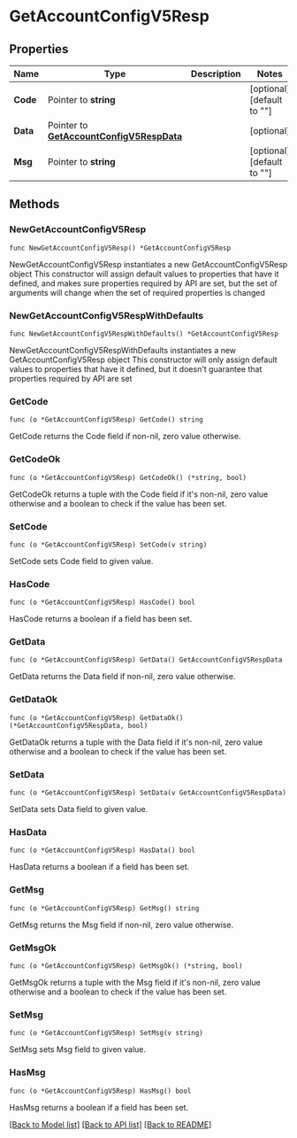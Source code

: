 # GetAccountConfigV5Resp

## Properties

Name | Type | Description | Notes
------------ | ------------- | ------------- | -------------
**Code** | Pointer to **string** |  | [optional] [default to ""]
**Data** | Pointer to [**GetAccountConfigV5RespData**](GetAccountConfigV5RespData.md) |  | [optional] 
**Msg** | Pointer to **string** |  | [optional] [default to ""]

## Methods

### NewGetAccountConfigV5Resp

`func NewGetAccountConfigV5Resp() *GetAccountConfigV5Resp`

NewGetAccountConfigV5Resp instantiates a new GetAccountConfigV5Resp object
This constructor will assign default values to properties that have it defined,
and makes sure properties required by API are set, but the set of arguments
will change when the set of required properties is changed

### NewGetAccountConfigV5RespWithDefaults

`func NewGetAccountConfigV5RespWithDefaults() *GetAccountConfigV5Resp`

NewGetAccountConfigV5RespWithDefaults instantiates a new GetAccountConfigV5Resp object
This constructor will only assign default values to properties that have it defined,
but it doesn't guarantee that properties required by API are set

### GetCode

`func (o *GetAccountConfigV5Resp) GetCode() string`

GetCode returns the Code field if non-nil, zero value otherwise.

### GetCodeOk

`func (o *GetAccountConfigV5Resp) GetCodeOk() (*string, bool)`

GetCodeOk returns a tuple with the Code field if it's non-nil, zero value otherwise
and a boolean to check if the value has been set.

### SetCode

`func (o *GetAccountConfigV5Resp) SetCode(v string)`

SetCode sets Code field to given value.

### HasCode

`func (o *GetAccountConfigV5Resp) HasCode() bool`

HasCode returns a boolean if a field has been set.

### GetData

`func (o *GetAccountConfigV5Resp) GetData() GetAccountConfigV5RespData`

GetData returns the Data field if non-nil, zero value otherwise.

### GetDataOk

`func (o *GetAccountConfigV5Resp) GetDataOk() (*GetAccountConfigV5RespData, bool)`

GetDataOk returns a tuple with the Data field if it's non-nil, zero value otherwise
and a boolean to check if the value has been set.

### SetData

`func (o *GetAccountConfigV5Resp) SetData(v GetAccountConfigV5RespData)`

SetData sets Data field to given value.

### HasData

`func (o *GetAccountConfigV5Resp) HasData() bool`

HasData returns a boolean if a field has been set.

### GetMsg

`func (o *GetAccountConfigV5Resp) GetMsg() string`

GetMsg returns the Msg field if non-nil, zero value otherwise.

### GetMsgOk

`func (o *GetAccountConfigV5Resp) GetMsgOk() (*string, bool)`

GetMsgOk returns a tuple with the Msg field if it's non-nil, zero value otherwise
and a boolean to check if the value has been set.

### SetMsg

`func (o *GetAccountConfigV5Resp) SetMsg(v string)`

SetMsg sets Msg field to given value.

### HasMsg

`func (o *GetAccountConfigV5Resp) HasMsg() bool`

HasMsg returns a boolean if a field has been set.


[[Back to Model list]](../README.md#documentation-for-models) [[Back to API list]](../README.md#documentation-for-api-endpoints) [[Back to README]](../README.md)


